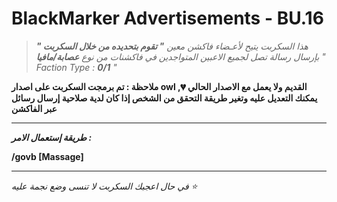 # BlackMarker Advertisements - BU.16
> *هذا السكربت يتيح لأعـضاء فاكشن معين __" تقوم بتحديده من خلال السكربت "__ بإرسال رسالة تصل لجميع الاعبين المتواجدين في فاكشنات من نوع __عصابة/مافيا__ " Faction Type : __0/1__ "*

__ملاحظة : تم برمجت السكربت على اصدار owl القديم ولا يعمل مع الاصدار الحالي 💔, يمكنك التعديل عليه وتغير طريقة التحقق من الشخص إذا كان لدية صلاحية إرسال رسائل عبر الفاكشن__
_______________________________________________________________________________________________


***طريقة إستعمال الامر :***

**/govb [Massage]**
_________________________________________________________________________________________________

*في حال اعجبك السكربت لا تنسى وضع نجمة عليه ⭐*

